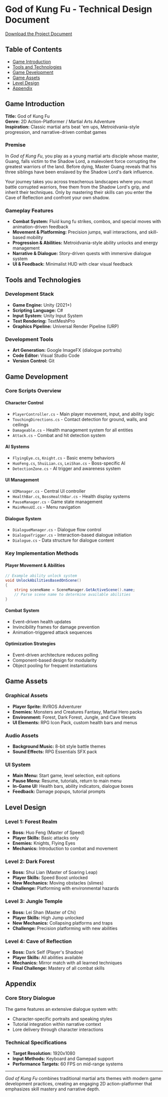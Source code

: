 # God of Kung Fu - Technical Design Document

[Download the Project Document](https://raw.githubusercontent.com/tanleon/GodOfKungFu/main/project_%20GodOfKungFu.pdf)

## Table of Contents
- [Game Introduction](#game-introduction)
- [Tools and Technologies](#tools-and-technologies)
- [Game Development](#game-development)
- [Game Assets](#game-assets)
- [Level Design](#level-design)
- [Appendix](#appendix)

## Game Introduction

**Title:** God of Kung Fu  
**Genre:** 2D Action-Platformer / Martial Arts Adventure  
**Inspiration:** Classic martial arts beat 'em ups, Metroidvania-style progression, and narrative-driven combat games

### Premise
In *God of Kung Fu*, you play as a young martial arts disciple whose master, Guang, falls victim to the Shadow Lord, a malevolent force corrupting the greatest warriors of the land. Before dying, Master Guang reveals that his three siblings have been enslaved by the Shadow Lord's dark influence.

Your journey takes you across treacherous landscapes where you must battle corrupted warriors, free them from the Shadow Lord's grip, and inherit their techniques. Only by mastering their skills can you enter the Cave of Reflection and confront your own shadow.

### Gameplay Features
- **Combat System:** Fluid kung fu strikes, combos, and special moves with animation-driven feedback
- **Movement & Platforming:** Precision jumps, wall interactions, and skill-based mobility
- **Progression & Abilities:** Metroidvania-style ability unlocks and energy management
- **Narrative & Dialogue:** Story-driven quests with immersive dialogue system
- **UI & Feedback:** Minimalist HUD with clear visual feedback

## Tools and Technologies

### Development Stack
- **Game Engine:** Unity (2021+)
- **Scripting Language:** C#
- **Input System:** Unity Input System
- **Text Rendering:** TextMeshPro
- **Graphics Pipeline:** Universal Render Pipeline (URP)

### Development Tools
- **Art Generation:** Google ImageFX (dialogue portraits)
- **Code Editor:** Visual Studio Code
- **Version Control:** Git

## Game Development

### Core Scripts Overview

#### Character Control
- `PlayerController.cs` - Main player movement, input, and ability logic
- `TouchingDirections.cs` - Contact detection for ground, walls, and ceilings
- `Damageable.cs` - Health management system for all entities
- `Attack.cs` - Combat and hit detection system

#### AI Systems
- `FlyingEye.cs`, `Knight.cs` - Basic enemy behaviors
- `HuoFeng.cs`, `ShuiLian.cs`, `LeiShan.cs` - Boss-specific AI
- `DetectionZone.cs` - AI trigger and awareness system

#### UI Management
- `UIManager.cs` - Central UI controller
- `HealthBar.cs`, `BossHealthBar.cs` - Health display systems
- `PauseManager.cs` - Game state management
- `MainMenuUI.cs` - Menu navigation

#### Dialogue System
- `DialogueManager.cs` - Dialogue flow control
- `DialogueTrigger.cs` - Interaction-based dialogue initiation
- `Dialogue.cs` - Data structure for dialogue content

### Key Implementation Methods

#### Player Movement & Abilities
```csharp
// Example ability unlock system
void UnlockAbilitiesBasedOnScene()
{
    string sceneName = SceneManager.GetActiveScene().name;
    // Parse scene name to determine available abilities
}
```

#### Combat System
- Event-driven health updates
- Invincibility frames for damage prevention
- Animation-triggered attack sequences

#### Optimization Strategies
- Event-driven architecture reduces polling
- Component-based design for modularity
- Object pooling for frequent instantiations

## Game Assets

### Graphical Assets
- **Player Sprite:** RVROS Adventurer
- **Enemies:** Monsters and Creatures Fantasy, Martial Hero packs
- **Environment:** Forest, Dark Forest, Jungle, and Cave tilesets
- **UI Elements:** RPG Icon Pack, custom health bars and menus

### Audio Assets
- **Background Music:** 8-bit style battle themes
- **Sound Effects:** RPG Essentials SFX pack

### UI System
- **Main Menu:** Start game, level selection, exit options
- **Pause Menu:** Resume, tutorials, return to main menu
- **In-Game UI:** Health bars, ability indicators, dialogue boxes
- **Feedback:** Damage popups, tutorial prompts

## Level Design

### Level 1: Forest Realm
- **Boss:** Huo Feng (Master of Speed)
- **Player Skills:** Basic attacks only
- **Enemies:** Knights, Flying Eyes
- **Mechanics:** Introduction to combat and movement

### Level 2: Dark Forest
- **Boss:** Shui Lian (Master of Soaring Leap)
- **Player Skills:** Speed Boost unlocked
- **New Mechanics:** Moving obstacles (slimes)
- **Challenge:** Platforming with environmental hazards

### Level 3: Jungle Temple
- **Boss:** Lei Shan (Master of Chi)
- **Player Skills:** High Jump unlocked
- **New Mechanics:** Collapsing platforms and traps
- **Challenge:** Precision platforming with new abilities

### Level 4: Cave of Reflection
- **Boss:** Dark Self (Player's Shadow)
- **Player Skills:** All abilities available
- **Mechanics:** Mirror match with all learned techniques
- **Final Challenge:** Mastery of all combat skills

## Appendix

### Core Story Dialogue
The game features an extensive dialogue system with:
- Character-specific portraits and speaking styles
- Tutorial integration within narrative context
- Lore delivery through character interactions

### Technical Specifications
- **Target Resolution:** 1920x1080
- **Input Methods:** Keyboard and Gamepad support
- **Performance Targets:** 60 FPS on mid-range systems


---

*God of Kung Fu* combines traditional martial arts themes with modern game development practices, creating an engaging 2D action-platformer that emphasizes skill mastery and narrative depth.
